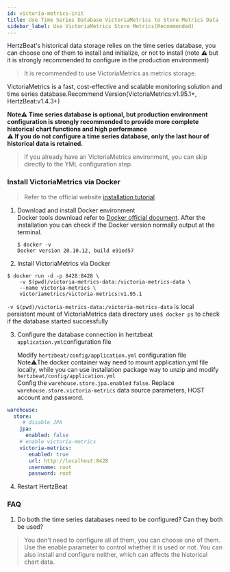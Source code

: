 ```yaml
---
id: victoria-metrics-init
title: Use Time Series Database VictoriaMetrics to Store Metrics Data (Recommended)
sidebar_label: Use VictoriaMetrics Store Metrics(Recommended) 
---
```


HertzBeat's historical data storage relies on the time series database, you can choose one of them to install and initialize, or not to install (note ⚠️ but it is strongly recommended to configure in the production environment)

> It is recommended to use VictoriaMetrics as metrics storage.

VictoriaMetrics is a fast, cost-effective and scalable monitoring solution and time series database.Recommend Version(VictoriaMetrics:v1.95.1+, HertzBeat:v1.4.3+)

**Note⚠️ Time series database is optional, but production environment configuration is strongly recommended to provide more complete historical chart functions and high performance**   
**⚠️ If you do not configure a time series database, only the last hour of historical data is retained.**

> If you already have an VictoriaMetrics environment, you can skip directly to the YML configuration step.

### Install VictoriaMetrics via Docker   
> Refer to the official website [installation tutorial](https://docs.victoriametrics.com/Quick-Start.html#how-to-install)
1. Download and install Docker environment   
   Docker tools download refer to [Docker official document](https://docs.docker.com/get-docker/).
   After the installation you can check if the Docker version normally output at the terminal.
   ```
   $ docker -v
   Docker version 20.10.12, build e91ed57
   ```
   
2. Install VictoriaMetrics via Docker    

```shell
$ docker run -d -p 8428:8428 \
    -v $(pwd)/victoria-metrics-data:/victoria-metrics-data \
    --name victoria-metrics \
    victoriametrics/victoria-metrics:v1.95.1
```

   `-v $(pwd)/victoria-metrics-data:/victoria-metrics-data` is local persistent mount of VictoriaMetrics data directory
   use```$ docker ps``` to check if the database started successfully

3. Configure the database connection in hertzbeat `application.yml`configuration file

   Modify `hertzbeat/config/application.yml` configuration file     
   Note⚠️The docker container way need to mount application.yml file locally, while you can use installation package way to unzip and modify `hertzbeat/config/application.yml`      
   Config the `warehouse.store.jpa.enabled` `false`. Replace `warehouse.store.victoria-metrics` data source parameters, HOST account and password.

```yaml
warehouse:
  store:
     # disable JPA
    jpa:
      enabled: false
    # enable victoria-metrics
    victoria-metrics:
       enabled: true
       url: http://localhost:8428
       username: root
       password: root
```

4. Restart HertzBeat

### FAQ

1. Do both the time series databases need to be configured? Can they both be used?   
> You don't need to configure all of them, you can choose one of them. Use the enable parameter to control whether it is used or not. You can also install and configure neither, which can affects the historical chart data.
